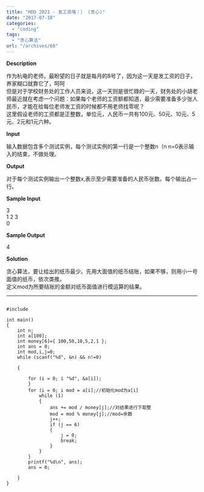 ```yaml
---
title: "HDU 2021 - 发工资咯：） (贪心)"
date: "2017-07-18"
categories: 
  - "coding"
tags: 
  - "贪心算法"
url: "/archives/68"
---
```


**Description**

作为杭电的老师，最盼望的日子就是每月的8号了，因为这一天是发工资的日子，养家糊口就靠它了，呵呵  
但是对于学校财务处的工作人员来说，这一天则是很忙碌的一天，财务处的小胡老师最近就在考虑一个问题：如果每个老师的工资额都知道，最少需要准备多少张人民币，才能在给每位老师发工资的时候都不用老师找零呢？  
这里假设老师的工资都是正整数，单位元，人民币一共有100元、50元、10元、5元、2元和1元六种。

**Input**

输入数据包含多个测试实例，每个测试实例的第一行是一个整数n（n n=0表示输入的结束，不做处理。

**Output**

对于每个测试实例输出一个整数x,表示至少需要准备的人民币张数。每个输出占一行。

**Sample Input**

3  
1 2 3  
0

**Sample Output**

4

**Solution**

贪心算法，要让给出的纸币最少。先用大面值的纸币结账，如果不够，则用小一号面值的纸币，依次类推。  
定义mod为所要结账的金额对纸币面值进行模运算的结果。

* * *

```

#include 

int main()
{
    int n;
    int a[100];
    int money[6]={ 100,50,10,5,2,1 };
    int ans = 0;
    int mod,i,j=0;
    while (scanf("%d", &n) && n!=0)

    {

        for (i = 0; i "%d", &a[i]);
        }
        for (i = 0; i mod = a[i];//初始化mod为a[i]
            while (1)
            {
                ans += mod / money[j];//对结果进行下取整
                mod = mod % money[j];//mod=余数
                j++;
                if (j == 6)
                {
                    j = 0;
                    break;
                }
            }
        }
        printf("%d\n", ans);
        ans = 0;

    }
}
```
